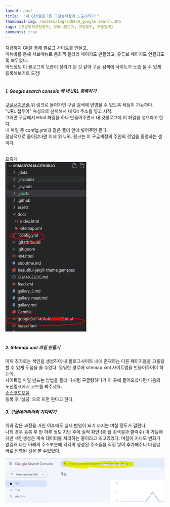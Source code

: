 ```yaml
---
layout: post
title:  "내 Git블로그를 구글검색창에 노출시키기!"
thumbnail-img: /assets/img/230430_google search.JPG
tags: [코알못의코딩공부, 깃허브블로그, 코딩공부, 구글검색]
comments: true
---
```


지금까지 Git을 통해 블로그 사이트를 만들고,<br>
메뉴바를 통해 서브메뉴로 동화책 갤러리 페이지도 만들었고, 유튜브 페이지도 연결되도록 해두었다. <br>
어느정도 이 블로그의 모습이 정리가 된 것 같아 구글 검색에 사이트가 노출 될 수 있게 등록해보기로 도전! <br>
<br>
##### 1.  Google search console 에 내 URL 등록하기<br>
<a href="https://search.google.com/search-console/about" target="_blank"> 구글서치콘솔 </a>
위 링크로 들어가면 구글 검색에 반영될 수 있도록 세팅이 가능하다. 
 "URL 접두어" 속성으로 선택해서 내 Git 주소를 넣고 시작. <br>
그러면 구글에서 Html 파일을 하나 만들어주면서 내 깃블로그에 이 파일을 넣으라고 한다. <br>
내 파일 중 config.yml과 같은 폴더 안에 넣어주면 된다.  <br>
정상적으로 들어갔다면 이제 위 URL 링크는 이 구글계정의 주인의 것임을 증명하는 셈이다. <br>
<br>

요렇게<br>
![캡쳐1](/assets/img/230430_googlescreenshot_1.JPG)<br>
<br>



##### 2. Sitemap.xml 파일 만들기 <br>

이제 추가로는 색인을 생성하여 내 블로그사이트 내에 존재하는 다른 페이지들을 크롤링할 수 있게 도움을 줄 수있다. 
동일한 경로에 sitemap.xml 사이트맵을 만들어주어야 하는데, <br>
사이트맵 파일 만드는 방법을 몰라 나처럼 구글링하다가 이 곳에 들어오셨다면 다음의 노션링크에서 코드를 봐주세요.<br> 
[소스코드모음](https://lmj8922.notion.site/Sitemap-xml-0bea3c68d156497aa01ffcfb83aa464a) <br>
등록 후 '성공' 으로 뜨면 된다고 한다. 
<br>

##### 3. 구글데이터처리 기다리기 <br>

위와 같은 과정을 거친 이후에도 실제 반영이 되기 까지는 며칠 정도가 걸린다. <br>
나의 경우 등록 후 만 하루 정도 지난 후에 실적 확인 (총 웹 검색결과 클릭수) 이 가능해지만 색인생성은 계속 데이터를 처리하는 중이라고 뜨고있었다. 
며칠이 지나도 변화가 없길래 나는 아래의 주소부분에 각각의 생성된 주소들을 직접 넣어 추가해주니 다음날 바로 반영된 것을 볼 수있었다. 

![캡쳐2](/assets/img/20230430_googlesearch_capture.JPG)<br>
<br>